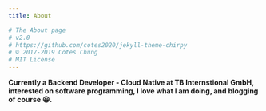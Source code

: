 ```yaml
---
title: About

# The About page
# v2.0
# https://github.com/cotes2020/jekyll-theme-chirpy
# © 2017-2019 Cotes Chung
# MIT License
---
```


**Currently a Backend Developer - Cloud Native at TB Internstional GmbH, interested on software programming, I love what I am doing, and blogging of course 😀.**
